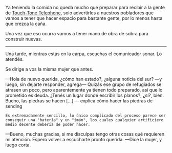 Ya teniendo la comida no queda mucho que preparar para recibir a la gente de [Touch-Tone Telephone](Mes%201/Touch-Tone%20Telephone.md), solo advertirles a nuestros pobladores que vamos a tener que hacer espacio para bastante gente, por lo menos hasta que crezca la caña. 

Una vez que eso ocurra vamos a tener mano de obra de sobra para construir nuevas.

---

Una tarde, mientras estás en la carpa, escuchas el comunicador sonar. Lo atendés.

Se dirige a vos la misma mujer que antes.

—Hola de nuevo querida, ¿cómo han estado?, ¿alguna noticia del sur? —y luego, sin dejarte responder, agrega— Quizás ese grupo de refugiados se atrasen un poco, pero aparentemente ya tienen todo preparado, así que lo prometido es deuda. ¿Tenés un lugar donde escribir los planos?, ¿sí?, bien. Bueno, las piedras se hacen [...] — explica cómo hacer las piedras de sending
   
    Es extremadamente sencillo, lo único complicado del proceso parece ser conseguir una "batería" y un "imán", los cuales cualquier artificiero medio decente debería de poder hacer.
    
—Bueno, muchas gracias, si me disculpas tengo otras cosas qué requieren mi atención. Espero volver a escucharte pronto querida. —Dice la mujer, y luego corta.
